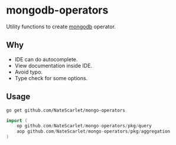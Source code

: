 # mongodb-operators

Utility functions to create [mongodb](https://www.mongodb.com/) operator.

## Why

- IDE can do autocomplete.
- View documentation inside IDE.
- Avoid typo.
- Type check for some options.

## Usage

```shell
go get github.com/NateScarlet/mongo-operators
```

```Go
import (
    op github.com/NateScarlet/mongo-operators/pkg/query
    aop github.com/NateScarlet/mongo-operators/pkg/aggregation
)
```
